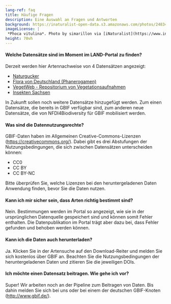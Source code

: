 ```yaml
---
lang-ref: faq
title: Häufige Fragen
description: Eine Auswahl an Fragen und Antworten
background: https://inaturalist-open-data.s3.amazonaws.com/photos/248347898/original.jpg
imageLicense: |
 *Phoca vitulina*. Photo by simarillon via [iNaturalist](https://www.inaturalist.org/observations/144669172)
height: 70vh
---
```

#### Welche Datensätze sind im Moment im LAND-Portal zu finden?

Derzeit werden hier Artennachweise von 4 Datensätzen angezeigt:

- [Naturgucker](https://doi.org/10.15468/uc1apo)
- [Flora von Deutschland (Phanerogamen)](https://doi.org/10.15468/0fxsox)
- [VegetWeb - Repositorium von Vegetationsaufnahmen](https://doi.org/10.15468/v7d0bk)
- [Insekten Sachsen](https://doi.org/10.15468/ops3q2)

In Zukunft sollen noch weitere Datensätze hinzugefügt werden. Zum einen Datensätze, die bereits in GBIF verfügbar sind, zum anderen neue Datensätze, die von NFDI4Biodiversity für GBIF mobilisiert werden.

#### Was sind die Datennutzungsrechte?

GBIF-Daten haben im Allgemeinen Creative-Commons-Lizenzen (https://creativecommons.org/). Dabei gibt es drei Abstufungen der Nutzungsbedingungen, die sich zwischen Datensätzen unterscheiden können:

- CC0
- CC BY
- CC BY-NC

Bitte überprüfen Sie, welche Lizenzen bei den heruntergeladenen Daten Anwendung finden, bevor Sie die Daten nutzen.

#### Kann ich mir sicher sein, dass Arten richtig bestimmt sind?

Nein. Bestimmungen werden im Portal so angezeigt, wie sie in der ursprünglichen Datenquelle gespeichert sind und können somit Fehler enthalten. Die Datenpublikation im Portal trägt aber dazu bei, dass Fehler gefunden und behoben werden können.

#### Kann ich die Daten auch herunterladen?

Ja. Klicken Sie in der Artensuche auf den Download-Reiter und melden Sie sich kostenlos über GBIF an. Beachten Sie die Nutzungsbedingungen der heruntergeladenen Daten und zitieren Sie die jeweiligen DOIs.

#### Ich möchte einen Datensatz beitragen. Wie gehe ich vor?

Super! Wir arbeiten noch an der Pipeline zum Beitragen von Daten. Bis dahin melden Sie sich bei uns oder bei einem der deutschen GBIF-Knoten (http://www.gbif.de/).




